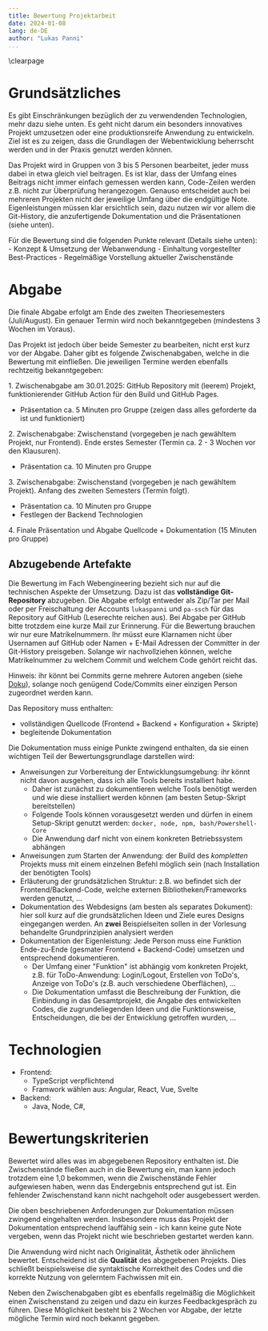 ```yaml
---
title: Bewertung Projektarbeit
date: 2024-01-08
lang: de-DE
author: "Lukas Panni"
...
```


\clearpage

# Grundsätzliches

Es gibt Einschränkungen bezüglich der zu verwendenden Technologien, mehr dazu siehe unten.
Es geht nicht darum ein besonders innovatives Projekt umzusetzen oder eine produktionsreife Anwendung zu entwickeln.
Ziel ist es zu zeigen, dass die Grundlagen der Webentwicklung beherrscht werden und in der Praxis genutzt werden können.

Das Projekt wird in Gruppen von 3 bis 5 Personen bearbeitet, jeder muss dabei in etwa gleich viel beitragen.
Es ist klar, dass der Umfang eines Beitrags nicht immer einfach gemessen werden kann, Code-Zeilen werden z.B. nicht zur Überprüfung herangezogen.
Genauso entscheidet auch bei mehreren Projekten nicht der jeweilige Umfang über die endgültige Note.
Eigenleistungen müssen klar ersichtlich sein, dazu nutzen wir vor allem die Git-History, die anzufertigende Dokumentation und die Präsentationen (siehe unten).

Für die Bewertung sind die folgenden Punkte relevant (Details siehe unten): - Konzept & Umsetzung der Webanwendung - Einhaltung vorgestellter Best-Practices - Regelmäßige Vorstellung aktueller Zwischenstände

# Abgabe

Die finale Abgabe erfolgt am Ende des zweiten Theoriesemesters (Juli/August).
Ein genauer Termin wird noch bekanntgegeben (mindestens 3 Wochen im Voraus).

Das Projekt ist jedoch über beide Semester zu bearbeiten, nicht erst kurz vor der Abgabe. Daher gibt es folgende Zwischenabgaben, welche in die Bewertung mit einfließen. Die jeweiligen Termine werden ebenfalls rechtzeitig bekanntgegeben:

1.⁠ ⁠Zwischenabgabe am 30.01.2025: GitHub Repository mit (leerem) Projekt, funktionierender GitHub Action für den Build und GitHub Pages.

- Präsentation ca. 5 Minuten pro Gruppe (zeigen dass alles geforderte da ist und funktioniert)

2.⁠ ⁠Zwischenabgabe: Zwischenstand (vorgegeben je nach gewähltem Projekt, nur Frontend). Ende erstes Semester (Termin ca. 2 - 3 Wochen vor den Klausuren).

- Präsentation ca. 10 Minuten pro Gruppe

3.⁠ ⁠Zwischenabgabe: Zwischenstand (vorgegeben je nach gewähltem Projekt). Anfang des zweiten Semesters (Termin folgt).

- Präsentation ca. 10 Minuten pro Gruppe
- Festlegen der Backend Technologien

4.⁠ Finale Präsentation und Abgabe Quellcode + Dokumentation (15 Minuten pro Gruppe)

## Abzugebende Artefakte

Die Bewertung im Fach Webengineering bezieht sich nur auf die technischen Aspekte der Umsetzung.
Dazu ist das **vollständige Git-Repository** abzugeben.
Die Abgabe erfolgt entweder als Zip/Tar per Mail oder per Freischaltung der Accounts `lukaspanni` und `pa-ssch` für das Repository auf GitHub (Leserechte reichen aus).
Bei Abgabe per GitHub bitte trotzdem eine kurze Mail zur Erinnerung.
Für die Bewertung brauchen wir nur eure Matrikelnummern.
Ihr müsst eure Klarnamen nicht über Usernamen auf GitHub oder Namen + E-Mail Adressen der Committer in der Git-History preisgeben.
Solange wir nachvollziehen können, welche Matrikelnummer zu welchem Commit und welchem Code gehört reicht das.

Hinweis: ihr könnt bei Commits gerne mehrere Autoren angeben (siehe [Doku](https://docs.github.com/en/pull-requests/committing-changes-to-your-project/creating-and-editing-commits/creating-a-commit-with-multiple-authors)), solange noch genügend Code/Commits einer einzigen Person zugeordnet werden kann.

Das Repository muss enthalten:

- vollständigen Quellcode (Frontend + Backend + Konfiguration + Skripte)
- begleitende Dokumentation

Die Dokumentation muss einige Punkte zwingend enthalten, da sie einen wichtigen Teil der Bewertungsgrundlage darstellen wird:

- Anweisungen zur Vorbereitung der Entwicklungsumgebung: ihr könnt nicht davon ausgehen, dass ich alle Tools bereits installiert habe.
  - Daher ist zunächst zu dokumentieren welche Tools benötigt werden und wie diese installiert werden können (am besten Setup-Skript bereitstellen)
  - Folgende Tools können vorausgesetzt werden und dürfen in einem Setup-Skript genutzt werden: `docker, node, npm, bash/Powershell-Core`
  - Die Anwendung darf nicht von einem konkreten Betriebssystem abhängen
- Anweisungen zum Starten der Anwendung: der Build des _kompletten_ Projekts muss mit einem einzelnen Befehl möglich sein (nach Installation der benötigten Tools)
- Erläuterung der grundsätzlichen Struktur: z.B. wo befindet sich der Frontend/Backend-Code, welche externen Bibliotheken/Frameworks werden genutzt, ...
- Dokumentation des Webdesigns (am besten als separates Dokument): hier soll kurz auf die grundsätzlichen Ideen und Ziele eures Designs eingegangen werden. An **zwei** Beispielseiten sollen in der Vorlesung behandelte Grundprinzipien analysiert werden
- Dokumentation der Eigenleistung: Jede Person muss eine Funktion Ende-zu-Ende (gesmater Frontend + Backend-Code) umsetzen und entsprechend dokumentieren.
  - Der Umfang einer "Funktion" ist abhängig vom konkreten Projekt, z.B. für ToDo-Anwendung: Login/Logout, Erstellen von ToDo's, Anzeige von ToDo's (z.B. auch verschiedene Oberflächen), ...
  - Die Dokumentation umfasst die Beschreibung der Funktion, die Einbindung in das Gesamtprojekt, die Angabe des entwickelten Codes, die zugrundeliegenden Ideen und die Funktionsweise, Entscheidungen, die bei der Entwicklung getroffen wurden, ...

# Technologien

- Frontend:
  - TypeScript verpflichtend
  - Framwork wählen aus: Angular, React, Vue, Svelte
- Backend:
  - Java, Node, C#,

# Bewertungskriterien

Bewertet wird alles was im abgegebenen Repository enthalten ist. Die Zwischenstände fließen auch in die Bewertung ein, man kann jedoch trotzdem eine 1,0 bekommen, wenn die Zwischenstände Fehler aufgewiesen haben, wenn das Endergebnis entsprechend gut ist. Ein fehlender Zwischenstand kann nicht nachgeholt oder ausgebessert werden.

Die oben beschriebenen Anforderungen zur Dokumentation müssen zwingend eingehalten werden.
Insbesondere muss das Projekt der Dokumentation entsprechend lauffähig sein - ich kann keine gute Note vergeben, wenn das Projekt nicht wie beschrieben gestartet werden kann.

Die Anwendung wird nicht nach Originalität, Ästhetik oder ähnlichem bewertet.
Entscheidend ist die **Qualität** des abgegebenen Projekts.
Dies schließt beispielsweise die syntaktische Korrektheit des Codes und die korrekte Nutzung von gelerntem Fachwissen mit ein.

Neben den Zwischenabgaben gibt es ebenfalls regelmäßig die Möglichkeit einen Zwischenstand zu zeigen und dazu ein kurzes Feedbackgespräch zu führen.
Diese Möglichkeit besteht bis 2 Wochen vor Abgabe, der letzte mögliche Termin wird noch bekannt gegeben.
